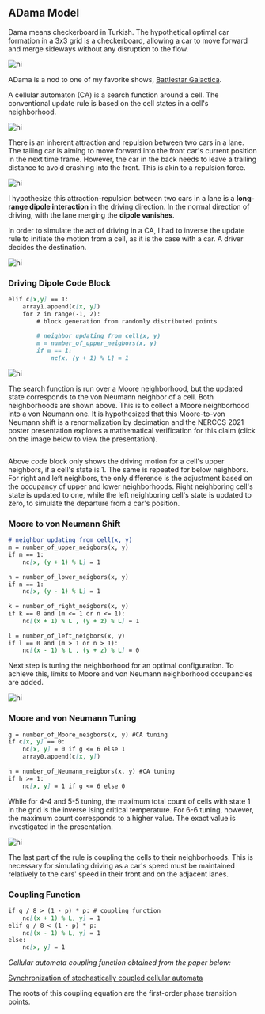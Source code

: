 ## ADama Model

Dama means checkerboard in Turkish. The hypothetical optimal car formation in a 3x3 grid is a checkerboard, allowing a car to move forward and merge sideways without any disruption to the flow. 

<img src="img/1_checker.png" alt="hi" class="inline"/>

ADama is a nod to one of my favorite shows, [Battlestar Galactica](https://www.youtube.com/watch?v=evodPpqb9H4). 

A cellular automaton (CA) is a search function around a cell. The conventional update rule is based on the cell states in a cell's neighborhood.

<img src="img/2_CAupdate.png" alt="hi" class="inline"/>

There is an inherent attraction and repulsion between two cars in a lane. The tailing car is aiming to move forward into the front car's current position in the next time frame. However, the car in the back needs to leave a trailing distance to avoid crashing into the front. This is akin to a repulsion force.

<img src="img/3_drivingAR.png" alt="hi" class="inline"/>

I hypothesize this attraction-repulsion between two cars in a lane is a **long-range dipole interaction** in the driving direction. In the normal direction of driving, with the lane merging the **dipole vanishes**.

In order to simulate the act of driving in a CA, I had to inverse the update rule to initiate the motion from a cell, as it is the case with a car. A driver decides the destination.

<img src="img/4_inverseCA.png" alt="hi" class="inline"/>

### Driving Dipole Code Block

```markdown
elif c[x,y] == 1:
    array1.append(c[x, y])
    for z in range(-1, 2):
        # block generation from randomly distributed points
        
        # neighbor updating from cell(x, y)
        m = number_of_upper_neigbors(x, y)
        if m == 1:
            nc[x, (y + 1) % L] = 1  
```
<img src="img/5_MoorevonNeumann.png" alt="hi" class="inline"/>

The search function is run over a Moore neighborhood, but the updated state corresponds to the von Neumann neighbor of a cell. Both neighborhoods are shown above. This is to collect a Moore neighborhood into a von Neumann one. It is hypothesized that this Moore-to-von Neumann shift is a renormalization by decimation and the NERCCS 2021 poster presentation explores a mathematical verification for this claim (click on the image below to view the presentation).

<a href="pdf/GoktugIslamoglu_NERCCS2021_Presentation.pdf" class="image fit" type="application/pdf"><img src="img/6_MooretoNeumann.png" alt=""></a>

Above code block only shows the driving motion for a cell's upper neighbors, if a cell's state is 1. The same is repeated for below neighbors. For right and left neighbors, the only difference is the adjustment based on the occupancy of upper and lower neighborhoods. Right neighboring cell's state is updated to one, while the left neighboring cell's state is updated to zero, to simulate the departure from a car's position. 

### Moore to von Neumann Shift

```markdown
# neighbor updating from cell(x, y)
m = number_of_upper_neigbors(x, y)
if m == 1:
    nc[x, (y + 1) % L] = 1  
        
n = number_of_lower_neigbors(x, y)
if n == 1:
    nc[x, (y - 1) % L] = 1    
        
k = number_of_right_neigbors(x, y)
if k == 0 and (m <= 1 or n <= 1):
    nc[(x + 1) % L , (y + z) % L] = 1
        
l = number_of_left_neigbors(x, y)
if l == 0 and (m > 1 or n > 1):
    nc[(x - 1) % L , (y + z) % L] = 0     
```
Next step is tuning the neighborhood for an optimal configuration. To achieve this, limits to Moore and von Neumann neighborhood occupancies are added.

<img src="img/7_tuning.png" alt="hi" class="inline"/>

### Moore and von Neumann Tuning

```markdown
g = number_of_Moore_neigbors(x, y) #CA tuning
if c[x, y] == 0:
    nc[x, y] = 0 if g <= 6 else 1
    array0.append(c[x, y])
    
h = number_of_Neumann_neigbors(x, y) #CA tuning
if h >= 1:
    nc[x, y] = 1 if g <= 6 else 0
``` 
While for 4-4 and 5-5 tuning, the maximum total count of cells with state 1 in the grid is the inverse Ising critical temperature. For 6-6 tuning, however, the maximum count corresponds to a higher value. The exact value is investigated in the presentation.

<img src="img/8_isingferro.png" alt="hi" class="inline"/>

The last part of the rule is coupling the cells to their neighborhoods. This is necessary for simulating driving as a car's speed must be maintained relatively to the cars' speed in their front and on the adjacent lanes.  

### Coupling Function

```markdown
if g / 8 > (1 - p) * p: # coupling function
    nc[(x + 1) % L, y] = 1
elif g / 8 < (1 - p) * p:
    nc[(x - 1) % L, y] = 1    
else:
    nc[x, y] = 1
```

_Cellular automata coupling function obtained from the paper below:_

[Synchronization of stochastically coupled cellular automata](https://journals.aps.org/pre/abstract/10.1103/PhysRevE.58.R8)


The roots of this coupling equation are the first-order phase transition points.
